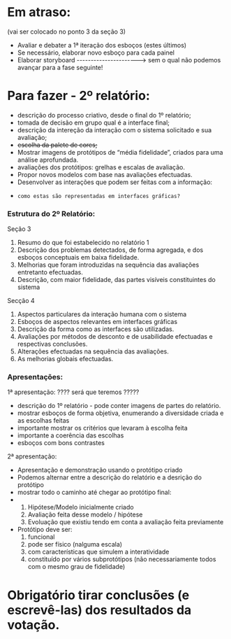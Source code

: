 # Em atraso:
(vai ser colocado no ponto 3 da seção 3)
- Avaliar e debater a 1ª iteração dos esboços (estes últimos)
- Se necessário, elaborar novo esboço para cada painel
- Elaborar storyboard     ----------------------> sem o qual não podemos avançar para a fase seguinte!

# Para fazer - 2º relatório:
- descrição do processo criativo, desde o final do 1º relatório;
- tomada de decisão em grupo qual é a interface final;
- descrição da intereção da interação com o sistema solicitado e sua avaliação;
- ~~escolha da palete de cores;~~
- Mostrar imagens de protótipos de “média fidelidade”, criados para uma análise aprofundada.
- avaliações dos protótipos: grelhas e escalas de avaliação.
- Propor novos modelos com base nas avaliações efectuadas.
- Desenvolver as interações que podem ser feitas com a informação:
-     como estas são representadas em interfaces gráficas?


### Estrutura do 2º Relatório:

Seção 3
1. Resumo do que foi estabelecido no relatório 1
2. Descrição dos problemas detectados, de forma agregada, e dos esboços conceptuais em baixa
fidelidade.
3. Melhorias que foram introduzidas na sequência das avaliações entretanto efectuadas.
4. Descrição, com maior fidelidade, das partes visíveis constituintes do sistema

Secção 4
1. Aspectos particulares da interação humana com o sistema
2. Esboços de aspectos relevantes em interfaces gráficas
3. Descrição da forma como as interfaces são utilizadas.
4. Avaliações por métodos de desconto e de usabilidade efectuadas e respectivas conclusões.
5. Alterações efectuadas na sequência das avaliações.
6. As melhorias globais efectuadas.


### Apresentações:

1ª apresentação: ???? será que teremos ?????
 - descrição do 1º relatório - pode conter imagens de partes do relatório.
 - mostrar esboços de forma objetiva, enumerando a diversidade criada e as escolhas feitas
 - importante mostrar os critérios que levaram à escolha feita
 - importante a coerência das escolhas
 - esboços com bons contrastes

2ª apresentação:
 -  Apresentação e demonstração usando o protótipo criado
 -  Podemos alternar entre a descrição do relatório e a desrição do protótipo
 -  mostrar todo o caminho até chegar ao protótipo final:
 -   1. Hipótese/Modelo inicialmente criado
     2. Avaliação feita desse modelo / hipótese
     3. Evoluação que existiu tendo em conta a avaliação feita previamente
 - Protótipo deve ser:
    1. funcional
    2. pode ser físico (nalguma escala)
    3. com características que simulem a interatividade
    4. constituído por vários subprotótipos (não necessariamente todos com o  mesmo grau de fidelidade)


# Obrigatório tirar conclusões (e escrevê-las) dos resultados da votação.
